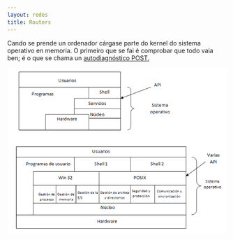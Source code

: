 ```yaml
---
layout: redes
title: Routers 
---
```


Cando se prende un ordenador cárgase parte do kernel do sistema operativo en memoria. O primeiro que se fai é comprobar que todo vaia ben; é o que se chama un [autodiagnóstico POST.]({{site.url}}/som/05autodiagnostico)



 <img align="right" alt="esquemas" src="/imaxes/unid.png">
